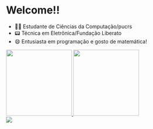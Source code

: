 <h1> Welcome!!</h1>

- 👨‍💻 Estudante de Ciências da Computação/pucrs
- 📟 Técnica em Eletrônica/Fundação Liberato
- 😄 Entusiasta em programação e gosto de matemática!

<div>
  <a href="https://github.com/lusostisso">
  <img height="180em" src="https://github-readme-stats.vercel.app/api?username=lusostisso&theme=nightowl&show_icons=true&count_private=true"/>
  <img height="180em" src="https://github-readme-stats.vercel.app/api/top-langs/?username=lusostisso&theme=nightowl&layout=compact"/>
  
</div>


<div>
<a href="mailto:luanar.sostisso@gmail.com"><img src="https://img.shields.io/badge/Gmail-D14836?style=for-the-badge&logo=gmail&logoColor=white"></a>
</div>
